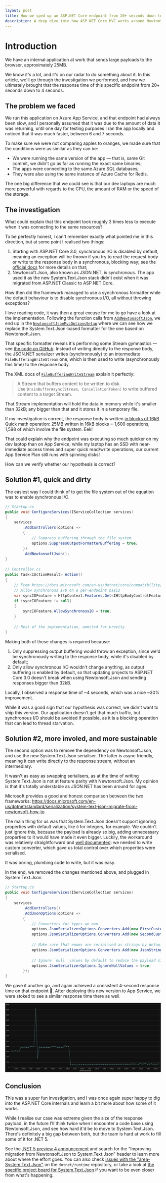 ```yaml
---
layout: post
title: How we sped up an ASP.NET Core endpoint from 20+ seconds down to 4 seconds
description: A deep dive into how ASP.NET Core MVC works around Newtonsoft.Json being synchronous.
---
```


# Introduction

We have an internal application at work that sends large payloads to the browser, approximately 25MB.

We know it's a lot, and it's on our radar to do something about it.
In this article, we'll go through the investigation we performed, and how we ultimately brought that the response time of this specific endpoint from 20+ seconds down to 4 seconds.

## The problem we faced

We run this application on Azure App Service, and that endpoint had always been slow, and I personally assumed that it was due to the amount of data it was returning, until one day for testing purposes I ran the app locally and noticed that it was much faster, between 6 and 7 seconds.

To make sure we were not comparing apples to oranges, we made sure that the conditions were as similar as they can be:

- We were running the same version of the app &mdash; that is, same Git commit, we didn't go as far as running the exact same binaries;
- The apps were connecting to the same Azure SQL databases;
- They were also using the same instance of Azure Cache for Redis.

The one big difference that we could see is that our dev laptops are much more powerful with regards to the CPU, the amount of RAM or the speed of the storage.

## The investigation

What could explain that this endpoint took roughly 3 times less to execute when it was connecting to the same resources?

To be perfectly honest, I can't remember exactly what pointed me in this direction, but at some point I realised two things:

1. Starting with ASP.NET Core 3.0, synchronous I/O is disabled by default, meaning an exception will be thrown if you try to read the request body or write to the response body in a synchronous, blocking way; see the [official docs](https://docs.microsoft.com/en-us/dotnet/core/compatibility/aspnetcore#http-synchronous-io-disabled-in-all-servers) for more details on that;
1. Newtonsoft.Json, also known as JSON.NET, is synchronous. The app used it as the new System.Text.Json stack didn't exist when it was migrated from ASP.NET Classic to ASP.NET Core.

How then did the framework managed to use a synchronous formatter while the default behaviour is to disable synchronous I/O, all without throwing exceptions?

I love reading code, it was then a great excuse for me to go have a look at the implementation.
Following the function calls from [`AddNewtonsoftJson`](https://source.dot.net/#Microsoft.AspNetCore.Mvc.NewtonsoftJson/DependencyInjection/NewtonsoftJsonMvcBuilderExtensions.cs,abf21e3df206c817,references), we end up in the [`NewtonsoftJsonMvcOptionsSetup`](https://source.dot.net/#Microsoft.AspNetCore.Mvc.NewtonsoftJson/DependencyInjection/NewtonsoftJsonMvcOptionsSetup.cs,62) where we can see how we replace the System.Text.Json-based formatter for the one based on Newtonsoft.Json.

That specific formatter reveals it's performing some Stream gymnastics &mdash; see [the code on GitHub](https://github.com/dotnet/aspnetcore/blob/release/3.1/src/Mvc/Mvc.NewtonsoftJson/src/NewtonsoftJsonOutputFormatter.cs#L134-L165).
Instead of writing directly to the response body, the JSON.NET serializer writes (synchronously) to an intermediate `FileBufferingWriteStream` one, which is then used to write (asynchronously this time) to the response body.

The XML docs of [`FileBufferingWriteStream`](https://github.com/dotnet/aspnetcore/blob/a9449cd20c2150917355d8ba7a30fa19b47569f7/src/Http/WebUtilities/src/FileBufferingWriteStream.cs) explain it perfectly:

> A Stream that buffers content to be written to disk.  
> Use `DrainBufferAsync(Stream, CancellationToken)` to write buffered content to a target Stream.

That Stream implementation will hold the data in memory while it's smaller than 32kB; any bigger than that and it stores it in a temporary file.

If my investigation is correct, the response body is written [in blocks of 16kB](https://github.com/dotnet/aspnetcore/blob/a9449cd20c2150917355d8ba7a30fa19b47569f7/src/Mvc/Mvc.Core/src/Infrastructure/MemoryPoolHttpResponseStreamWriterFactory.cs#L28).
Quick math operation: 25MB written in 16kB blocks = 1,600 operations, 1,598 of which involve the file system. Eek!

That could explain why the endpoint was executing so much quicker on my dev laptop than on App Service; while my laptop has an SSD with near-immediate access times and super quick read/write operations, our current App Service Plan still runs with spinning disks!

How can we verify whether our hypothesis is correct?

## Solution #1, quick and dirty

The easiest way I could think of to get the file system out of the equation was to enable synchronous I/O.

```csharp
// Startup.cs
public void ConfigureServices(IServiceCollection services)
{
    services
        .AddControllers(options =>
        {
            // Suppress buffering through the file system
            options.SuppressOutputFormatterBuffering = true;
        })
        .AddNewtonsoftJson();
}

// Controller.cs
public Task<IActionResult> Action()
{
    // From https://docs.microsoft.com/en-us/dotnet/core/compatibility/aspnetcore#http-synchronous-io-disabled-in-all-servers
    // Allow synchronous I/O on a per-endpoint basis
    var syncIOFeature = HttpContext.Features.Get<IHttpBodyControlFeature>();
    if (syncIOFeature != null)
    {
        syncIOFeature.AllowSynchronousIO = true;
    }

    // Rest of the implementation, ommited for brevity
}
```

Making both of those changes is required because:

1. Only suppressing output buffering would throw an exception, since we'd be synchronously writing to the response body, while it's disabled by default;
1. Only allow synchronous I/O wouldn't change anything, as output buffering is enabled by default, so that updating projects to ASP.NET Core 3.0 doesn't break when using Newtonsoft.Json and sending responses bigger than 32kB.

Locally, I observed a response time of ~4 seconds, which was a nice ~30% improvement.

While it was a good sign that our hypothesis was correct, we didn't want to ship this version.
Our application doesn't get that much traffic, but synchronous I/O should be avoided if possible, as it is a blocking operation that can lead to thread starvation.

## Solution #2, more involed, and more sustainable

The second option was to remove the dependency on Newtonsoft.Json, and use the new System.Text.Json serialiser.
The latter is async friendly, meaning it can write directly to the response stream, without an intermediary.

It wasn't as easy as swapping serialisers, as at the time of writing System.Text.Json is not at feature parity with Newtonsoft.Json.
My opinion is that it's totally understable as JSON.NET has been around for ages.

Microsoft provides a good and honest comparison between the two frameworks: <https://docs.microsoft.com/en-us/dotnet/standard/serialization/system-text-json-migrate-from-newtonsoft-how-to>

The main thing for us was that System.Text.Json doesn't support ignoring properties with default values, like `0` for integers, for example.
We couldn't just ignore this, because the payload is already so big, adding unnecessary properties to it would have made it even bigger.
Luckily, the workaround was relatively straightforward and [well documented](https://docs.microsoft.com/en-us/dotnet/standard/serialization/system-text-json-migrate-from-newtonsoft-how-to#conditionally-ignore-a-property): we needed to write custom converter, which gave us total control over which properties were serialised.

It was boring, plumbing code to write, but it was easy.

In the end, we removed the changes mentioned above, and plugged in System.Text.Json.

```csharp
// Startup.cs
public void ConfigureServices(IServiceCollection services)
{
    services
        .AddControllers()
        .AddJsonOptions(options =>
        {
            // Converters for types we own
            options.JsonSerializerOptions.Converters.Add(new FirstCustomConverter());
            options.JsonSerializerOptions.Converters.Add(new SecondCustomConverter());

            // Make sure that enums are serialised as strings by default
            options.JsonSerializerOptions.Converters.Add(new JsonStringEnumConverter());

            // Ignore `null` values by default to reduce the payload size
            options.JsonSerializerOptions.IgnoreNullValues = true;
        });
}
```

We gave it another go, and again achieved a consistent 4-second response time on that endpoint 🎉.
After deploying this new version to App Service, we were stoked to see a similar response time there as well.

![App Insights timings](/public/images/posts/2020-06-06-how-we-sped-up-an-endpoint-from-20-seconds-down-to-4/app-insights-timings.png)

## Conclusion

This was a super fun investigation, and I was once again super happy to dig into the ASP.NET Core internals and learn a bit more about how some of it works.

While I realise our case was extreme given the size of the response payload, in the future I'll think twice when I encounter a code base using Newtonsoft.Json, and see how hard it'd be to move to System.Text.Json.
There's definitely a big gap between both, but the team is hard at work to fill some of it for .NET 5.

See the [.NET 5 preview 4 announcement](https://devblogs.microsoft.com/dotnet/announcing-net-5-preview-4-and-our-journey-to-one-net/) and search for the "Improving migration from Newtonsoft.Json to System.Text.Json" header to learn more about where the effort goes.
You can also check [issues with the "area-System.Text.Json"](https://github.com/dotnet/runtime/labels/area-System.Text.Json) on the `dotnet/runtime` repository, or take a look at [the specific project board for System.Text.Json](https://github.com/dotnet/runtime/projects/25) if you want to be even closer from what's happening.
